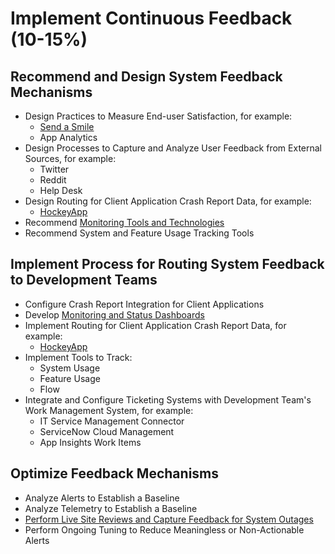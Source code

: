 # Implement Continuous Feedback (10-15%)
## Recommend and Design System Feedback Mechanisms
- Design Practices to Measure End-user Satisfaction, for example:
    - [Send a Smile](https://blogs.msdn.microsoft.com/devops/2018/10/26/azure-devops-feature-suggestions/)
    - App Analytics
- Design Processes to Capture and Analyze User Feedback from External Sources, for example:
    - Twitter
    - Reddit
    - Help Desk
- Design Routing for Client Application Crash Report Data, for example:
    - [HockeyApp](https://hockeyapp.net/features/crashreports/)
- Recommend [Monitoring Tools and Technologies](https://azure.microsoft.com/en-us/product-categories/management-tools/)
- Recommend System and Feature Usage Tracking Tools

## Implement Process for Routing System Feedback to Development Teams
- Configure Crash Report Integration for Client Applications
- Develop [Monitoring and Status Dashboards](https://docs.microsoft.com/en-us/azure/devops/report/dashboards/dashboards)
- Implement Routing for Client Application Crash Report Data, for example:
    - [HockeyApp](https://hockeyapp.net/features/crashreports/)
- Implement Tools to Track:
    - System Usage
    - Feature Usage
    - Flow
- Integrate and Configure Ticketing Systems with Development Team's Work Management System, for example:
    - IT Service Management Connector
    - ServiceNow Cloud Management
    - App Insights Work Items

## Optimize Feedback Mechanisms
- Analyze Alerts to Establish a Baseline
- Analyze Telemetry to Establish a Baseline
- [Perform Live Site Reviews and Capture Feedback for System Outages](https://docs.microsoft.com/en-us/azure/devops/learn/devops-at-microsoft/live-site-culture-and-reliability)
- Perform Ongoing Tuning to Reduce Meaningless or Non-Actionable Alerts